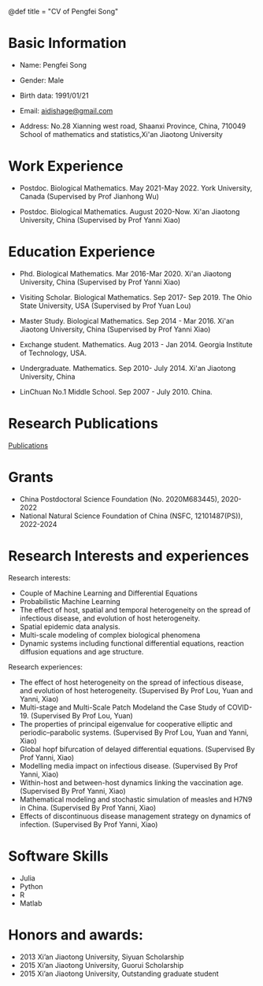 @def title = "CV of Pengfei Song"

# Basic Information

- Name: Pengfei Song

- Gender: Male

- Birth data: 1991/01/21

- Email: aidishage@gmail.com
    
- Address: No.28 Xianning west road, Shaanxi Province, China, 710049
School of mathematics and statistics,Xi'an Jiaotong University
   
 
# Work Experience

- Postdoc.  Biological Mathematics. May 2021-May 2022. York University, Canada (Supervised by Prof Jianhong Wu)

- Postdoc.  Biological Mathematics. August 2020-Now. Xi'an Jiaotong University, China (Supervised by Prof Yanni Xiao)

# Education Experience

- Phd. Biological Mathematics. Mar 2016-Mar 2020. Xi'an Jiaotong University, China (Supervised by Prof Yanni Xiao)

- Visiting Scholar. Biological Mathematics. Sep 2017- Sep 2019. The Ohio State  University, USA (Supervised by Prof Yuan Lou)

- Master Study. Biological Mathematics. Sep 2014 - Mar 2016. Xi'an Jiaotong University, China (Supervised by Prof Yanni Xiao)

- Exchange student. Mathematics. Aug 2013 - Jan 2014. Georgia Institute of Technology, USA.

- Undergraduate. Mathematics. Sep 2010- July 2014. Xi'an Jiaotong University, China

- LinChuan No.1 Middle School. Sep 2007 - July 2010. China.



# Research Publications
[Publications](/Publications/)

# Grants
- China Postdoctoral Science Foundation (No. 2020M683445), 2020-2022
- National Natural Science Foundation
of China (NSFC, 12101487(PS)), 2022-2024

# Research Interests and experiences
Research interests:

- Couple of Machine Learning and Differential Equations
- Probabilistic Machine Learning
- The effect of host, spatial and temporal heterogeneity on the spread of infectious disease, and evolution of host heterogeneity.
- Spatial epidemic data analysis.
- Multi-scale modeling of complex biological phenomena
- Dynamic systems including functional differential equations, reaction diffusion equations and age structure.

Research experiences:
- The effect of host heterogeneity on the spread of infectious disease, and evolution of host heterogeneity.  (Supervised By Prof Lou, Yuan and Yanni, Xiao)
- Multi-stage and Multi-Scale Patch Modeland the Case Study of COVID-19. (Supervised By Prof Lou, Yuan)
- The properties of principal eigenvalue  for cooperative elliptic and  periodic–parabolic systems. (Supervised By Prof Lou, Yuan and Yanni, Xiao)
- Global hopf bifurcation of delayed differential equations. (Supervised By Prof Yanni, Xiao)
- Modelling media impact on infectious disease. (Supervised By Prof Yanni, Xiao)
- Within-host and between-host dynamics linking the vaccination age. (Supervised By Prof Yanni, Xiao)
- Mathematical modeling and stochastic simulation of measles and H7N9 in China. (Supervised By Prof Yanni, Xiao)
- Effects of discontinuous disease management strategy on dynamics of infection. (Supervised By Prof Yanni, Xiao)


# Software Skills
- Julia
- Python
- R
- Matlab

# Honors and awards: 

- 2013 Xi’an Jiaotong University, Siyuan Scholarship
- 2015 Xi’an Jiaotong University, Guorui Scholarship
- 2015 Xi’an Jiaotong University, Outstanding graduate student

